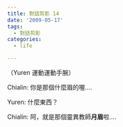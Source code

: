 ```yaml
---
title: 對話剪影 14
date: '2009-05-17'
tags:
  - 對話剪影
categories:
  - life

---
```

（Yuren 運動運動手腕）  
  
Chialin: 你是那個什麼眉的喔....  
  
Yuren: 什麼東西？  
  
Chialin: 阿，就是那個靈異教師**月眉**啦....